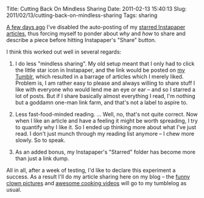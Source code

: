 Title: Cutting Back On Mindless Sharing
Date: 2011-02-13 15:40:13
Slug: 2011/02/13/cutting-back-on-mindless-sharing
Tags: sharing


[A few days ago][1] I've disabled the auto-posting of my [starred Instapaper
articles][2], thus forcing myself to ponder about _why_ and _how_ to share and
describe a piece before hitting Instapaper's "Share" button.

I think this worked out well in several regards:

  1. I do less "mindless sharing". My old setup meant that I only had to click the little star icon in Instapaper, and the link would be posted on [my Tumblr][3], which resulted in a barrage of articles which I merely liked. Problem is, I am rather easy to please and always willing to share stuff I like with everyone who would lend me an eye or ear – and so I starred a lot of posts. But if I share basically almost everything I read, I'm nothing but a goddamn one-man link farm, and that's not a label to aspire to.

  2. Less fast-food-minded reading. … Well, no, that's not quite correct. Now when I like an article and have a feeling it might be worth spreading, I try to quantify why I like it. So I ended up thinking more about what I've just read. I don't just munch through my reading list anymore – I chew more slowly. So to speak.

  3. As an added bonus, my Instapaper's "Starred" folder has become more than just a link dump.

All in all, after a week of testing, I'd like to declare this experiment a
success. As a result I'll do my article sharing here on my blog – the [funny
clown pictures][4] and [awesome cooking videos][5] will go to my tumblelog as
usual.

   [1]: http://tumblr.zottmann.org/post/3162722123/removed-the-auto-posting-of-articles-ive-starred
   [2]: http://www.instapaper.com/starred
   [3]: http://tumblr.zottmann.org
   [4]: http://tumblr.zottmann.org/post/205794372/saturday-morning-breakfast-cereal
   [5]: http://tumblr.zottmann.org/post/3123228619/regular-ordinary-swedish-meal-time-chop-chop

